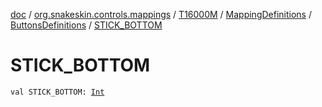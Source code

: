 [doc](../../../../index.md) / [org.snakeskin.controls.mappings](../../../index.md) / [T16000M](../../index.md) / [MappingDefinitions](../index.md) / [ButtonsDefinitions](index.md) / [STICK_BOTTOM](./-s-t-i-c-k_-b-o-t-t-o-m.md)

# STICK_BOTTOM

`val STICK_BOTTOM: `[`Int`](https://kotlinlang.org/api/latest/jvm/stdlib/kotlin/-int/index.html)